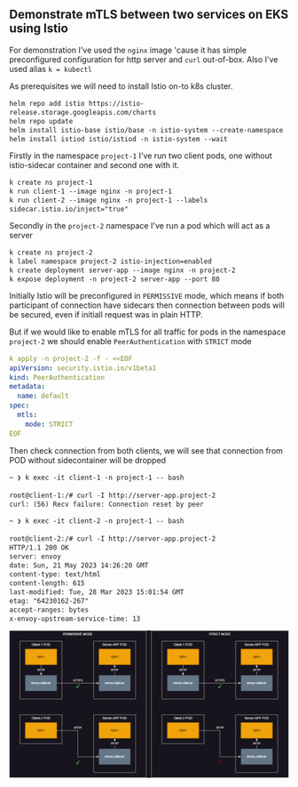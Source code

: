 ## Demonstrate mTLS between two services on EKS using Istio

For demonstration I've used the `nginx` image 'cause it has simple preconfigured configuration for http server and `curl` out-of-box. Also I've used alias `k = kubectl`

As prerequisites we will need to install Istio on-to k8s cluster.

```
helm repo add istio https://istio-release.storage.googleapis.com/charts
helm repo update
helm install istio-base istio/base -n istio-system --create-namespace
helm install istiod istio/istiod -n istio-system --wait
```

Firstly in the namespace `project-1` I've run two client pods, one without istio-sidecar container and second one with it.
```
k create ns project-1
k run client-1 --image nginx -n project-1
k run client-2 --image nginx -n project-1 --labels sidecar.istio.io/inject="true"
```

Secondly in the `project-2` namespace I've run a pod which will act as a server
```
k create ns project-2
k label namespace project-2 istio-injection=enabled
k create deployment server-app --image nginx -n project-2
k expose deployment -n project-2 server-app --port 80
```

Initially Istio will be preconfigured in `PERMISSIVE` mode, which means if both participant of connection have sidecars then connection between pods will be secured, even if initiall request was in plain HTTP.

But if we would like to enable mTLS for all traffic for pods in the namespace `project-2` we should enable `PeerAuthentication` with `STRICT` mode

```yaml
k apply -n project-2 -f - <<EOF
apiVersion: security.istio.io/v1beta1
kind: PeerAuthentication
metadata:
  name: default
spec:
  mtls:
    mode: STRICT
EOF
```

Then check connection from both clients, we will see that connection from POD without sidecontainer will be dropped

```
~ ❯ k exec -it client-1 -n project-1 -- bash

root@client-1:/# curl -I http://server-app.project-2
curl: (56) Recv failure: Connection reset by peer
```

```
~ ❯ k exec -it client-2 -n project-1 -- bash

root@client-2:/# curl -I http://server-app.project-2
HTTP/1.1 200 OK
server: envoy
date: Sun, 21 May 2023 14:26:20 GMT
content-type: text/html
content-length: 615
last-modified: Tue, 28 Mar 2023 15:01:54 GMT
etag: "64230162-267"
accept-ranges: bytes
x-envoy-upstream-service-time: 13
```

![mTLS schema](./istio-mtls.png)

